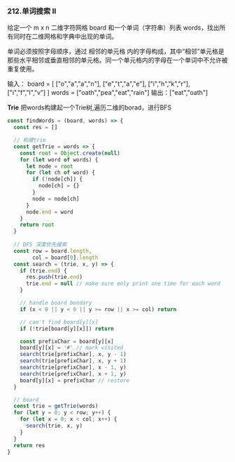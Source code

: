 ### 212.单词搜索 II
给定一个 m x n 二维字符网格 board 和一个单词（字符串）列表 words，找出所有同时在二维网格和字典中出现的单词。

单词必须按照字母顺序，通过 相邻的单元格 内的字母构成，其中“相邻”单元格是那些水平相邻或垂直相邻的单元格。同一个单元格内的字母在一个单词中不允许被重复使用。

输入：
board = [
  ["o","a","a","n"],
  ["e","t","a","e"],
  ["i","h","k","r"],
  ["i","f","l","v"]
]
words = ["oath","pea","eat","rain"]
输出：["eat","oath"]

**Trie**
把words构建起一个Trie树,遍历二维的borad，进行BFS
```js
const findWords = (board, words) => {
  const res = []

  // 构建trie
  const getTrie = words => {
    const root = Object.create(null)
    for (let word of words) {
      let node = root
      for (let ch of word) {
        if (!node[ch]) {
          node[ch] = {}
        }
        node = node[ch]
      }
      node.end = word
    }
    return root
  }
  
  // DFS 深度优先搜索
  const row = board.length,
        col = board[0].length
  const search = (trie, x, y) => {
    if (trie.end) {
      res.push(trie.end)
      trie.end = null // make sure only print one time for each word
    }

    // handle board bondary
    if (x < 0 || y < 0 || y >= row || x >= col) return

    // can't find board[y][x]
    if (!trie[board[y][x]]) return

    const prefixChar = board[y][x]
    board[y][x] = '#' // mark visited
    search(trie[prefixChar], x, y - 1)
    search(trie[prefixChar], x, y + 1)
    search(trie[prefixChar], x - 1, y)
    search(trie[prefixChar], x + 1, y)
    board[y][x] = prefixChar // restore
  }

  // board
  const trie = getTrie(words)
  for (let y = 0; y < row; y++) {
    for (let x = 0; x < col; x++) {
      search(trie, x, y)
    }
  }
  return res
}
```